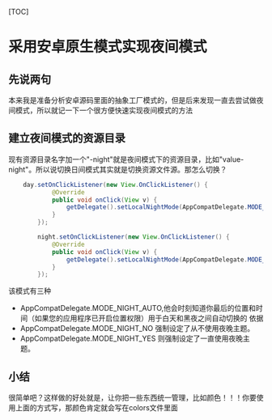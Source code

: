 [TOC]

# 采用安卓原生模式实现夜间模式

## 先说两句

本来我是准备分析安卓源码里面的抽象工厂模式的，但是后来发现一直去尝试做夜间模式，所以就记一下一个很方便快速实现夜间模式的方法

## 建立夜间模式的资源目录

现有资源目录名字加一个"-night"就是夜间模式下的资源目录，比如"value-night"。所以说切换日间模式其实就是切换资源文件源。那怎么切换？

~~~java
    day.setOnClickListener(new View.OnClickListener() {
            @Override
            public void onClick(View v) {
                getDelegate().setLocalNightMode(AppCompatDelegate.MODE_NIGHT_NO);
            }
        });

        night.setOnClickListener(new View.OnClickListener() {
            @Override
            public void onClick(View v) {
                getDelegate().setLocalNightMode(AppCompatDelegate.MODE_NIGHT_YES);
            }
        });
~~~

该模式有三种

- AppCompatDelegate.MODE_NIGHT_AUTO,他会时刻知道你最后的位置和时间（如果您的应用程序已开启位置权限）用于白天和黑夜之间自动切换的 依据
- AppCompatDelegate.MODE_NIGHT_NO  强制设定了从不使用夜晚主题。
- AppCompatDelegate.MODE_NIGHT_YES  则强制设定了一直使用夜晚主题。

## 小结

很简单吧？这样做的好处就是，让你把一些东西统一管理，比如颜色！！！你要使用上面的方式写，那颜色肯定就会写在colors文件里面